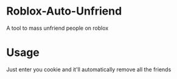 # Roblox-Auto-Unfriend
A tool to mass unfriend people on roblox
# Usage
Just enter you cookie and it'll automatically remove all the friends
